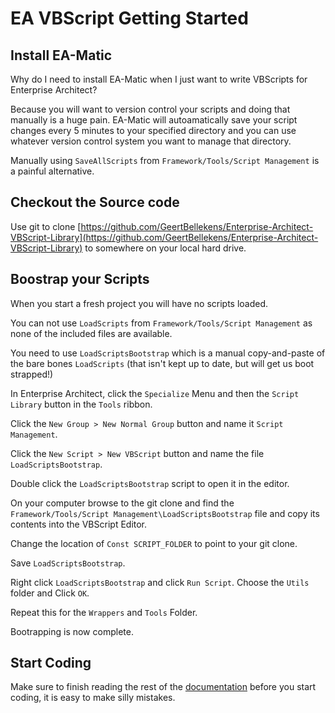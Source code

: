 # EA VBScript Getting Started

## Install EA-Matic

Why do I need to install EA-Matic when I just want to write VBScripts for Enterprise Architect?

Because you will want to version control your scripts and doing that manually is a huge pain. EA-Matic will autoamatically save your script changes every 5 minutes to your specified directory and you can use whatever version control system you want to manage that directory.

Manually using `SaveAllScripts` from `Framework/Tools/Script Management` is a painful alternative.

## Checkout the Source code

Use git to clone [https://github.com/GeertBellekens/Enterprise-Architect-VBScript-Library](https://github.com/GeertBellekens/Enterprise-Architect-VBScript-Library) to somewhere on your local hard drive.

## Boostrap your Scripts

When you start a fresh project you will have no scripts loaded.

You can not use `LoadScripts` from `Framework/Tools/Script Management` as none of the included files are available.

You need to use `LoadScriptsBootstrap` which is a manual copy-and-paste of the bare bones `LoadScripts` (that isn't kept up to date, but will get us boot strapped!)

In Enterprise Architect, click the `Specialize` Menu and then the `Script Library` button in the `Tools` ribbon.

Click the `New Group > New Normal Group` button and name it `Script Management`.

Click the `New Script > New VBScript` button and name the file `LoadScriptsBootstrap`.

Double click the `LoadScriptsBootstrap` script to open it in the editor.

On your computer browse to the git clone and find the `Framework/Tools/Script Management\LoadScriptsBootstrap` file and copy its contents into the VBScript Editor.

Change the location of `Const SCRIPT_FOLDER` to point to your git clone.

Save `LoadScriptsBootstrap`.

Right click `LoadScriptsBootstrap` and click `Run Script`.
Choose the `Utils` folder and Click `OK`.

Repeat this for the `Wrappers` and `Tools` Folder.

Bootrapping is now complete.

## Start Coding

Make sure to finish reading the rest of the [documentation](./README.md) before you start coding, it is easy to make silly mistakes.

